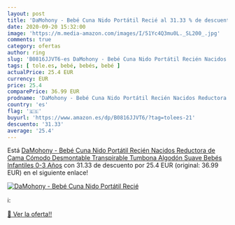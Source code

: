 ```yaml
---
layout: post
title: 'DaMohony - Bebé Cuna Nido Portátil Recié al 31.33 % de descuento'
date: 2020-09-20 15:32:00
image: 'https://m.media-amazon.com/images/I/51Yc4Q3mu0L._SL200_.jpg'
comments: true
category: ofertas
author: ring
slug: 'B0816JJVT6-es DaMohony - Bebé Cuna Nido Portátil Recién Nacidos...'
tags: [ tole.es, bebé, bebés, bebé ]
actualPrice: 25.4 EUR
currency: EUR
price: 25.4
comparePrice: 36.99 EUR
prodname: 'DaMohony - Bebé Cuna Nido Portátil Recién Nacidos Reductora de Cama Cómodo Desmontable Transpirable Tumbona Algodón Suave Bebés Infantiles 0-3 Años'
country: 'es'
flag: '🇪🇸'
buyurl: 'https://www.amazon.es/dp/B0816JJVT6/?tag=tolees-21'
descuento: '31.33'
average: '25.4'
---
```


Está [DaMohony - Bebé Cuna Nido Portátil Recién Nacidos Reductora de Cama Cómodo Desmontable Transpirable Tumbona Algodón Suave Bebés Infantiles 0-3 Años](https://www.amazon.es/dp/B0816JJVT6/?tag=tolees-21) con 31.33 de descuento por 25.4 EUR (original: 36.99 EUR) en el siguiente enlace!

[![DaMohony - Bebé Cuna Nido Portátil Recié](https://m.media-amazon.com/images/I/51Yc4Q3mu0L._SL200_.jpg)](https://www.amazon.es/dp/B0816JJVT6/?tag=tolees-21)

ℹ️:


[🛒 Ver la oferta!!](https://www.amazon.es/dp/B0816JJVT6/?tag=tolees-21)
